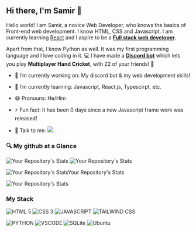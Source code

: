 <!--
**SamirMishra27/SamirMishra27** is a ✨ _special_ ✨ repository because its `README.md` (this file) appears on your GitHub profile.

Here are some ideas to get you started:

- 🔭 I’m currently working on ...
- - 🌱 I’m currently learning ...
- 👯 I’m looking to collaborate on ...
- 🤔 I’m looking for help with ...
- 💬 Ask me about ...
- 📫 How to reach me: ...

- ⚡ Fun fact: ...
-->
## Hi there, I'm Samir 👋

Hello world! I am Samir, a novice Web Developer, who knows the basics of Front-end web development. I know HTML, CSS and Javascript. I am currently learning [React](https://reactjs.org/) and I aspire to be a **[Full stack web developer](https://www.freecodecamp.org/news/what-is-a-fullstack-developer/).** 

Apart from that, I know Python as well. It was my first programming language and I love coding in it. 💻
I have made a **[Discord bot](https://top.gg/bot/753191385296928808)** which lets you play **Multiplayer Hand Cricket**, with 22 of your friends! 🏏

- 🔭 I’m currently working on: My discord bot & my web development skills!
- 🌱 I’m currently learning: Javascript, React.js, Typescirpt, etc.
- 😄 Pronouns: He/Him
- ⚡ Fun fact: It has been 0 days since a new Javascript frame work was released! 

- 💬 Talk to me: [![](https://img.shields.io/badge/Discord-5865F2?style=for-the-badge&logo=discord&logoColor=white)](https://discord.gg/Mb9s5sVkSz)

### 🔍 My github at a Glance
![Your Repository's Stats](https://github-readme-stats.vercel.app/api?username=SamirMishra27&show_icons=true)
![Your Repository's Stats](https://github-readme-stats.vercel.app/api/top-langs/?username=SamirMishra27&theme=blue-green)

![Your Repository's StatsYour Repository's Stats](	https://github-profile-summary-cards.vercel.app/api/cards/profile-details?username=SamirMishra27&theme=vue)

![Your Repository's Stats](	https://github-profile-trophy.vercel.app/?username=SamirMishra27)

### My Stack
![HTML 5](https://img.shields.io/badge/html5-%23e34f26.svg?logo=html5&logoColor=white&style=for-the-badge)
![CSS 3](https://img.shields.io/badge/css3-%231572b6.svg?logo=css3&logoColor=white&style=for-the-badge)
![JAVASCRIPT](https://img.shields.io/badge/javascript-%23323330.svg?logo=javascript&logoColor=%23F7DF1E&style=for-the-badge)
![TAILWIND CSS](https://img.shields.io/badge/tailwindcss-%2338b2ac.svg?logo=tailwind-css&logoColor=white&style=for-the-badge)

![PYTHON](https://img.shields.io/badge/python-%2314354c.svg?logo=python&logoColor=white&style=for-the-badge)
![VSCODE](https://img.shields.io/badge/visual%20studio%20code-%230078d7.svg?logo=visual-studio-code&logoColor=white&style=for-the-badge)
![SQLite](https://img.shields.io/badge/sqlite-%2307405e.svg?style=for-the-badge&logo=sqlite&logoColor=white)
![Ubuntu](https://img.shields.io/badge/Ubuntu-E95420?style=for-the-badge&logo=ubuntu&logoColor=white)
